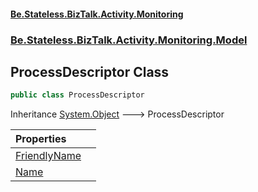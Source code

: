 #### [Be.Stateless.BizTalk.Activity.Monitoring](README.md 'README')
### [Be.Stateless.BizTalk.Activity.Monitoring.Model](Be.Stateless.BizTalk.Activity.Monitoring.Model.md 'Be.Stateless.BizTalk.Activity.Monitoring.Model')

## ProcessDescriptor Class

```csharp
public class ProcessDescriptor
```

Inheritance [System.Object](https://docs.microsoft.com/en-us/dotnet/api/System.Object 'System.Object') &#129106; ProcessDescriptor

| Properties | |
| :--- | :--- |
| [FriendlyName](ProcessDescriptor.FriendlyName.md 'Be.Stateless.BizTalk.Activity.Monitoring.Model.ProcessDescriptor.FriendlyName') | |
| [Name](ProcessDescriptor.Name.md 'Be.Stateless.BizTalk.Activity.Monitoring.Model.ProcessDescriptor.Name') | |
